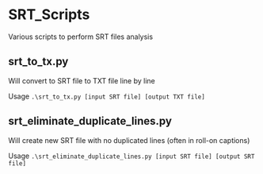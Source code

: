 # SRT_Scripts
Various scripts to perform SRT files analysis

## srt_to_tx.py
Will convert to SRT file to TXT file line by line

Usage `.\srt_to_tx.py [input SRT file] [output TXT file]`

## srt_eliminate_duplicate_lines.py
Will create new SRT file with no duplicated lines (often in roll-on captions)

Usage `.\srt_eliminate_duplicate_lines.py [input SRT file] [output SRT file]`
